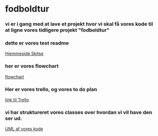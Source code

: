 # fodboldtur 

### vi er i gang med at lave et projekt hvor vi skal få vores kode til at ligne vores tidligere projekt "fodboldtur" 

### dette er vores test readme
[Hjemmeside Skitse](assets/img/Git.jpg)

### her er vores flowchart
[flowchart](assets/img/flowchart.png)

### Her er vores trello, og vores to do plan
[link til Trello](https://trello.com/b/13VpV6lW/fodboldtur)
### vi har struktureret vores classes over hvordan vi vil have den ser ud.

[UML af vores kode](assets/img/UML.png)

